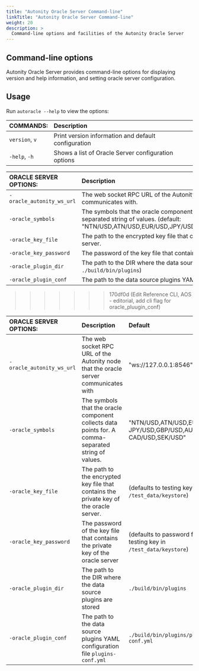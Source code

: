 ```yaml
---
title: "Autonity Oracle Server Command-line"
linkTitle: "Autonity Oracle Server Command-line"
weight: 20
description: >
  Command-line options and facilities of the Autonity Oracle Server
---
```


<!--
## Command-line facilities

Command-line tools for interacting with an Autonity Oracle Server are provided by:

- Autonity Utility Tool `aut`. A Python command-line RPC client for Autonity. The tool provides access to Autonity Oracle Contract interface functions.

For `aut` installation, usage, and command-line options see Reference [Setup the Autonity Utility Tool (aut)](/account-holders/setup-aut/).

For calling Oracle Contract functions using `aut` see Reference [Autonity Interfaces, Oracle Contract interface](/reference/api/oracle/).
-->

## Command-line options

Autonity Oracle Server provides command-line options for displaying version and help information, and setting oracle server configuration.

## Usage

Run `autoracle --help` to view the options:

| COMMANDS: | Description |
|:--|:--|
| `version`, `v` | Print version information and default configuration |
| `-help`, `-h`  | Shows a list of Oracle Server configuration options |
   
   
| ORACLE SERVER OPTIONS: | Description | Required? |
|:--|:--|:--:|
| `-oracle_autonity_ws_url` | The web socket RPC URL of the Autonity node that the oracle server communicates with. | Yes |
| `-oracle_symbols` | The symbols that the oracle component collects data points for. A comma-separated string of values. (default: "NTN/USD,ATN/USD,EUR/USD,JPY/USD,GBP/USD,AUD/USD,CAD/USD,SEK/USD")| No |
| `-oracle_key_file` | The path to the encrypted key file that contains the private key of the oracle server. | Yes |
| `-oracle_key_password` | The password of the key file that contains the private key of the oracle server. | Yes |
| `-oracle_plugin_dir` | The path to the DIR where the data source plugins are stored (default: `./build/bin/plugins`) | No |
| `-oracle_plugin_conf` | The path to the data source plugins YAML configuration file `plugins-conf.yml` . | Yes |


>>>>>>> 170df0d (Edit Reference CLI, AOS - editorial, add cli flag for oracle_pluugin_conf)


| ORACLE SERVER OPTIONS: | Description | Default | Required? |
|:--|:--|:--|:--|
| `-oracle_autonity_ws_url` | The web socket RPC URL of the Autonity node that the oracle server communicates with | "ws://127.0.0.1:8546" | Yes |
| `-oracle_symbols` | The symbols that the oracle component collects data points for. A comma-separated string of values. | "NTN/USD,ATN/USD,EUR/USD, JPY/USD,GBP/USD,AUD/USD, CAD/USD,SEK/USD" | No |
| `-oracle_key_file` | The path to the encrypted key file that contains the private key of the oracle server. | (defaults to testing key in `/test_data/keystore`) | Yes |
| `-oracle_key_password` | The password of the key file that contains the private key of the oracle server | (defaults to password for testing key in `/test_data/keystore`) | Yes |
| `-oracle_plugin_dir` | The path to the DIR where the data source plugins are stored | `./build/bin/plugins` | No |
| `-oracle_plugin_conf` | The path to the data source plugins YAML configuration file `plugins-conf.yml` | `./build/bin/plugins/plugins- conf.yml` | Yes |
